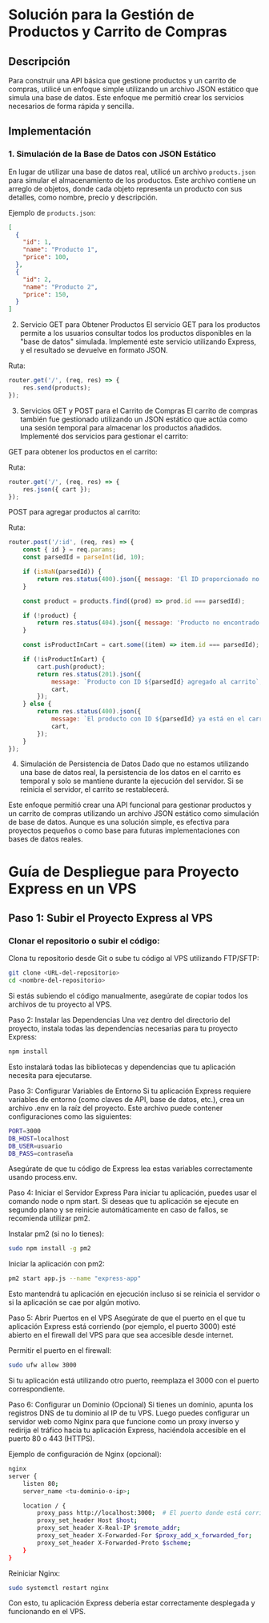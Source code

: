 # Solución para la Gestión de Productos y Carrito de Compras

## Descripción

Para construir una API básica que gestione productos y un carrito de compras, utilicé un enfoque simple utilizando un archivo JSON estático que simula una base de datos. Este enfoque me permitió crear los servicios necesarios de forma rápida y sencilla.

## Implementación

### 1. **Simulación de la Base de Datos con JSON Estático**
  
En lugar de utilizar una base de datos real, utilicé un archivo `products.json` para simular el almacenamiento de los productos. Este archivo contiene un arreglo de objetos, donde cada objeto representa un producto con sus detalles, como nombre, precio y descripción.

Ejemplo de `products.json`:
```json
[
  {
    "id": 1,
    "name": "Producto 1",
    "price": 100,
  },
  {
    "id": 2,
    "name": "Producto 2",
    "price": 150,
  }
]
```
2. Servicio GET para Obtener Productos
El servicio GET para los productos permite a los usuarios consultar todos los productos disponibles en la "base de datos" simulada. Implementé este servicio utilizando Express, y el resultado se devuelve en formato JSON.

Ruta:

```javascript
router.get('/', (req, res) => {
    res.send(products);
});
```
3. Servicios GET y POST para el Carrito de Compras
El carrito de compras también fue gestionado utilizando un JSON estático que actúa como una sesión temporal para almacenar los productos añadidos. Implementé dos servicios para gestionar el carrito:

GET para obtener los productos en el carrito:

Ruta:

```javascript
router.get('/', (req, res) => {
    res.json({ cart });
});
```
POST para agregar productos al carrito:

Ruta:

```javascript
router.post('/:id', (req, res) => {
    const { id } = req.params;
    const parsedId = parseInt(id, 10);

    if (isNaN(parsedId)) {
        return res.status(400).json({ message: 'El ID proporcionado no es válido' });
    }

    const product = products.find((prod) => prod.id === parsedId);

    if (!product) {
        return res.status(404).json({ message: 'Producto no encontrado' });
    }

    const isProductInCart = cart.some((item) => item.id === parsedId);

    if (!isProductInCart) {
        cart.push(product);
        return res.status(201).json({
            message: `Producto con ID ${parsedId} agregado al carrito`,
            cart,
        });
    } else {
        return res.status(400).json({
            message: `El producto con ID ${parsedId} ya está en el carrito`,
            cart,
        });
    }
});
```
4. Simulación de Persistencia de Datos
Dado que no estamos utilizando una base de datos real, la persistencia de los datos en el carrito es temporal y solo se mantiene durante la ejecución del servidor. Si se reinicia el servidor, el carrito se restablecerá.

Este enfoque permitió crear una API funcional para gestionar productos y un carrito de compras utilizando un archivo JSON estático como simulación de base de datos. Aunque es una solución simple, es efectiva para proyectos pequeños o como base para futuras implementaciones con bases de datos reales.


# Guía de Despliegue para Proyecto Express en un VPS

## Paso 1: Subir el Proyecto Express al VPS

### Clonar el repositorio o subir el código:
Clona tu repositorio desde Git o sube tu código al VPS utilizando FTP/SFTP:

```bash
git clone <URL-del-repositorio>
cd <nombre-del-repositorio>
```
Si estás subiendo el código manualmente, asegúrate de copiar todos los archivos de tu proyecto al VPS.

Paso 2: Instalar las Dependencias
Una vez dentro del directorio del proyecto, instala todas las dependencias necesarias para tu proyecto Express:

```bash
npm install
```
Esto instalará todas las bibliotecas y dependencias que tu aplicación necesita para ejecutarse.

Paso 3: Configurar Variables de Entorno
Si tu aplicación Express requiere variables de entorno (como claves de API, base de datos, etc.), crea un archivo .env en la raíz del proyecto. Este archivo puede contener configuraciones como las siguientes:
```bash
PORT=3000
DB_HOST=localhost
DB_USER=usuario
DB_PASS=contraseña
```
Asegúrate de que tu código de Express lea estas variables correctamente usando process.env.

Paso 4: Iniciar el Servidor Express
Para iniciar tu aplicación, puedes usar el comando node o npm start. Si deseas que tu aplicación se ejecute en segundo plano y se reinicie automáticamente en caso de fallos, se recomienda utilizar pm2.

Instalar pm2 (si no lo tienes):
```bash
sudo npm install -g pm2
```
Iniciar la aplicación con pm2:
```bash
pm2 start app.js --name "express-app"
```
Esto mantendrá tu aplicación en ejecución incluso si se reinicia el servidor o si la aplicación se cae por algún motivo.

Paso 5: Abrir Puertos en el VPS
Asegúrate de que el puerto en el que tu aplicación Express está corriendo (por ejemplo, el puerto 3000) esté abierto en el firewall del VPS para que sea accesible desde internet.

Permitir el puerto en el firewall:
```bash
sudo ufw allow 3000
```
Si tu aplicación está utilizando otro puerto, reemplaza el 3000 con el puerto correspondiente.

Paso 6: Configurar un Dominio (Opcional)
Si tienes un dominio, apunta los registros DNS de tu dominio al IP de tu VPS. Luego puedes configurar un servidor web como Nginx para que funcione como un proxy inverso y redirija el tráfico hacia tu aplicación Express, haciéndola accesible en el puerto 80 o 443 (HTTPS).

Ejemplo de configuración de Nginx (opcional):
```bash
nginx
server {
    listen 80;
    server_name <tu-dominio-o-ip>;

    location / {
        proxy_pass http://localhost:3000;  # El puerto donde está corriendo Express
        proxy_set_header Host $host;
        proxy_set_header X-Real-IP $remote_addr;
        proxy_set_header X-Forwarded-For $proxy_add_x_forwarded_for;
        proxy_set_header X-Forwarded-Proto $scheme;
    }
}
```
Reiniciar Nginx:
```bash
sudo systemctl restart nginx
```
Con esto, tu aplicación Express debería estar correctamente desplegada y funcionando en el VPS.

